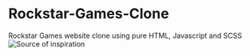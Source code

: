 # Rockstar-Games-Clone
Rockstar Games website clone using pure HTML, Javascript and SCSS
![Source of inspiration](https://images.pushsquare.com/b613540b8ef67/rockstar-games-artwork.original.jpg)
